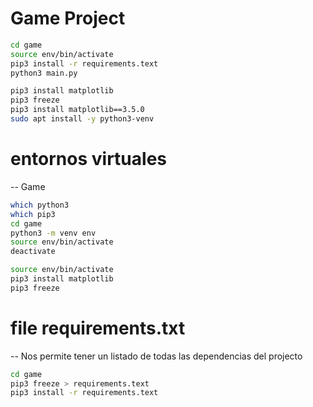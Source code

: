 # Game Project

```sh
cd game
source env/bin/activate
pip3 install -r requirements.text 
python3 main.py
```

```sh
pip3 install matplotlib
pip3 freeze
pip3 install matplotlib==3.5.0
sudo apt install -y python3-venv
```
# entornos virtuales
-- Game
```sh
which python3
which pip3
cd game
python3 -m venv env
source env/bin/activate
deactivate
```

```sh
source env/bin/activate
pip3 install matplotlib
pip3 freeze
```

# file requirements.txt
-- Nos permite tener un listado de todas las dependencias del projecto
```sh
cd game
pip3 freeze > requirements.text
pip3 install -r requirements.text 
```